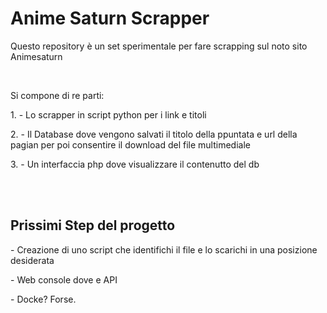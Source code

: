 <h1>Anime Saturn Scrapper</h1>
<p>Questo repository è un set sperimentale per fare scrapping sul noto sito Animesaturn</p>
<br>
<p>Si compone di re parti:</p>
<p>1. - Lo scrapper in script python per i link e titoli</p>
<p>2. - Il Database dove vengono salvati il titolo della ppuntata e url della pagian per poi consentire il download del file multimediale</p>
<p>3. - Un interfaccia php dove visualizzare il contenutto del db</p>
<br>
<br>
<h2>Prissimi Step del progetto</h2>
<p>- Creazione di uno script che identifichi il file e lo scarichi in una posizione desiderata</p>
<p>- Web console dove e API</p>
<p>- Docke? Forse.</p>
